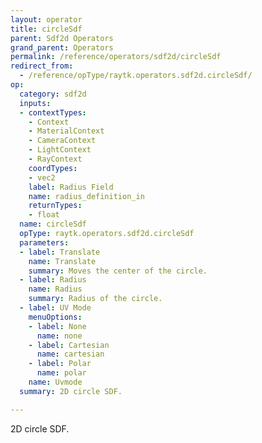 ```yaml
---
layout: operator
title: circleSdf
parent: Sdf2d Operators
grand_parent: Operators
permalink: /reference/operators/sdf2d/circleSdf
redirect_from:
  - /reference/opType/raytk.operators.sdf2d.circleSdf/
op:
  category: sdf2d
  inputs:
  - contextTypes:
    - Context
    - MaterialContext
    - CameraContext
    - LightContext
    - RayContext
    coordTypes:
    - vec2
    label: Radius Field
    name: radius_definition_in
    returnTypes:
    - float
  name: circleSdf
  opType: raytk.operators.sdf2d.circleSdf
  parameters:
  - label: Translate
    name: Translate
    summary: Moves the center of the circle.
  - label: Radius
    name: Radius
    summary: Radius of the circle.
  - label: UV Mode
    menuOptions:
    - label: None
      name: none
    - label: Cartesian
      name: cartesian
    - label: Polar
      name: polar
    name: Uvmode
  summary: 2D circle SDF.

---
```



2D circle SDF.